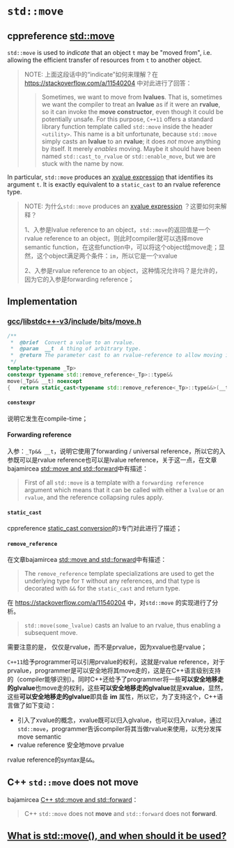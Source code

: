 # `std::move`



## cppreference [std::move](https://en.cppreference.com/w/cpp/utility/move)

`std::move` is used to *indicate* that an object `t` may be "moved from", i.e. allowing the efficient transfer of resources from `t` to another object.

> NOTE: 上面这段话中的“indicate”如何来理解？在 https://stackoverflow.com/a/11540204 中对此进行了回答：
>
> > Sometimes, we want to move from **lvalues**. That is, sometimes we want the compiler to treat an **lvalue** as if it were an **rvalue**, so it can invoke the **move constructor**, even though it could be potentially unsafe. For this purpose, `C++11` offers a standard library function template called `std::move` inside the header `<utility>`. This name is a bit unfortunate, because `std::move` simply casts an **lvalue** to an **rvalue**; it does *not* move anything by itself. It merely *enables* moving. Maybe it should have been named `std::cast_to_rvalue` or `std::enable_move`, but we are stuck with the name by now.

In particular, `std::move` produces an [xvalue expression](https://en.cppreference.com/w/cpp/language/value_category) that identifies its argument `t`. It is exactly equivalent to a `static_cast` to an rvalue reference type.

> NOTE:  为什么`std::move` produces an [xvalue expression](https://en.cppreference.com/w/cpp/language/value_category) ？这要如何来解释？
>
> 1、入参是lvalue reference to an object，`std::move`的返回值是一个rvalue reference to an object，则此时compiler就可以选择move semantic function，在这些function中，可以将这个object给move走；显然，这个object满足两个条件：`im`，所以它是一个xvalue
>
> 2、入参是rvalue reference to an object，这种情况允许吗？是允许的，因为它的入参是forwarding reference；



## Implementation

### [gcc](https://github.com/gcc-mirror/gcc)/[libstdc++-v3](https://github.com/gcc-mirror/gcc/tree/master/libstdc%2B%2B-v3)/[include](https://github.com/gcc-mirror/gcc/tree/master/libstdc%2B%2B-v3/include)/[bits](https://github.com/gcc-mirror/gcc/tree/master/libstdc%2B%2B-v3/include/bits)/[move.h](https://github.com/gcc-mirror/gcc/blob/master/libstdc%2B%2B-v3/include/bits/move.h)

```c++
/**
 *  @brief  Convert a value to an rvalue.
 *  @param  __t  A thing of arbitrary type.
 *  @return The parameter cast to an rvalue-reference to allow moving it.
 */
template<typename _Tp>
constexpr typename std::remove_reference<_Tp>::type&&
move(_Tp&& __t) noexcept
{	return static_cast<typename std::remove_reference<_Tp>::type&&>(__t);}
```

#### `constexpr`

说明它发生在compile-time；

#### Forwarding reference

入参：`_Tp&& __t`，说明它使用了forwarding / universal reference，所以它的入参既可以是rvalue reference也可以是lvalue reference，关于这一点，在文章bajamircea [std::move and std::forward](http://bajamircea.github.io/coding/cpp/2016/04/07/move-forward.html)中有描述：

> First of all `std::move` is a template with a `forwarding reference` argument which means that it can be called with either a `lvalue` or an `rvalue`, and the reference collapsing rules apply.

#### `static_cast`

cppreference [static_cast conversion](https://en.cppreference.com/w/cpp/language/static_cast)的`3`专门对此进行了描述；

#### `remove_reference`

在文章bajamircea [std::move and std::forward](http://bajamircea.github.io/coding/cpp/2016/04/07/move-forward.html)中有描述：

> The `remove_reference` template specializations are used to get the underlying type for `T` without any references, and that type is decorated with `&&` for the `static_cast` and return type.



在 https://stackoverflow.com/a/11540204 中，对`std::move` 的实现进行了分析。

> `std::move(some_lvalue)` casts an lvalue to an rvalue, thus enabling a subsequent move.

需要注意的是， 仅仅是rvalue，而不是prvalue，因为xvalue也是rvalue；



`C++11`给予programmer可以引用prvalue的权利，这就是rvalue reference，对于prvalue，programmer是可以安全地将其move走的，这是在C++语言级别支持的（compiler能够识别）。同时C++还给予了programmer将一些**可以安全地移走的glvalue**也move走的权利，这些**可以安全地移走的glvalue**就是**xvalue**，显然，这些**可以安全地移走的glvalue**即具备 **im** 属性，所以它，为了支持这个，C++语言做了如下变动：

- 引入了xvalue的概念，xvalue既可以归入glvalue，也可以归入rvalue，通过`std::move`，programmer告诉compiler将其当做rvalue来使用，以充分发挥move semantic
- rvalue reference 安全地move prvalue

rvalue reference的syntax是`&&`。

## C++ `std::move` does not **move** 

bajamircea [C++ std::move and std::forward](http://bajamircea.github.io/coding/cpp/2016/04/07/move-forward.html)：

> C++ `std::move` does not **move** and `std::forward` does not **forward**. 



## [What is std::move(), and when should it be used?](https://stackoverflow.com/questions/3413470/what-is-stdmove-and-when-should-it-be-used)





